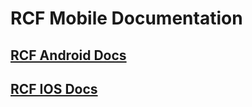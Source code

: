 # RCF Mobile Documentation
## [RCF Android Docs](Android-Docs/android.md)
## [RCF IOS Docs](IOS-Docs/ios.md)
